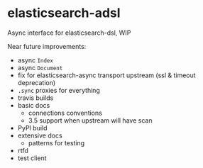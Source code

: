 # elasticsearch-adsl

Async interface for elasticsearch-dsl, WIP

Near future improvements:
 - async `Index`
 - async `Document`
 - fix for elasticsearch-async transport upstream (ssl & timeout deprecation)
 - `.sync` proxies for everything
 - travis builds
 - basic docs
   - connections conventions
   - 3.5 support when upstream will have scan
 - PyPI build
 - extensive docs
   - patterns for testing
 - rtfd
 - test client
